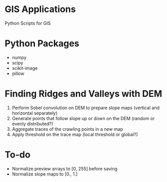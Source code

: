 # GIS Applications
Python Scripts for GIS

# Python Packages
- numpy
- scipy
- scikit-image
- pillow

# Finding Ridges and Valleys with DEM
1. Perform Sobel convolution on DEM to prepare slope maps (vertical and horizontal separately)
2. Generate points that follow slope up or down on the DEM (random or evenly distributed?)
3. Aggregate traces of the crawling points in a new map
4. Apply threshold on the trace map (local threshold or global?)

# To-do
- Normalize preview arrays to [0, 255] before saving
- Normalize slope maps to [0., 1.]
